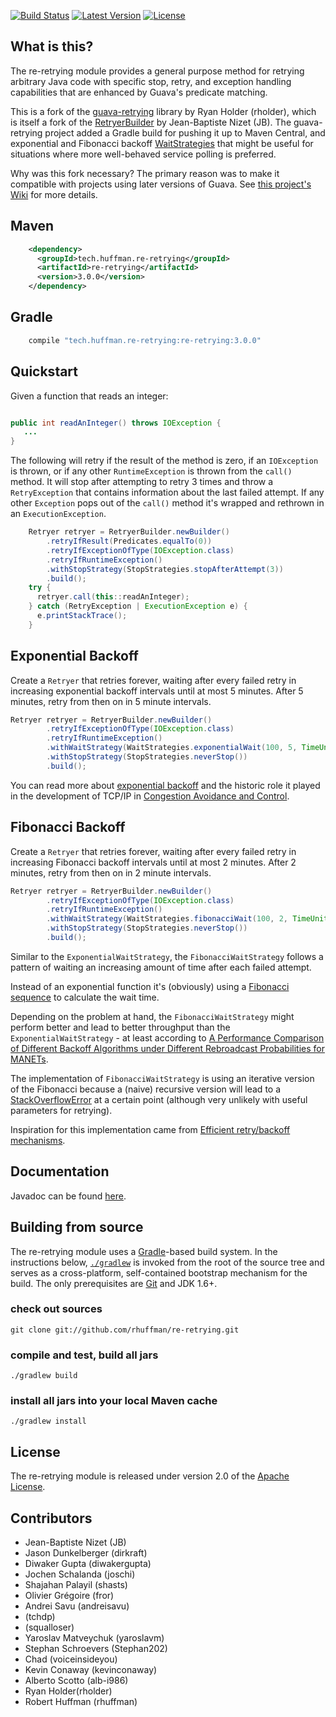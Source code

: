 <!---
  Copyright 2012-2015 Ray Holder
  Modifications copyright 2017 Robert Huffman

  Licensed under the Apache License, Version 2.0 (the "License");
  you may not use this file except in compliance with the License.
  You may obtain a copy of the License at
  
     http://www.apache.org/licenses/LICENSE-2.0
  
  Unless required by applicable law or agreed to in writing, software
  distributed under the License is distributed on an "AS IS" BASIS,
  WITHOUT WARRANTIES OR CONDITIONS OF ANY KIND, either express or implied.
  See the License for the specific language governing permissions and
  limitations under the License.
-->

[![Build Status](https://travis-ci.org/rhuffman/re-retrying.svg?branch=master)](https://travis-ci.org/rhuffman/re-retrying)
[![Latest Version](http://img.shields.io/badge/latest-3.0.0-brightgreen.svg)](https://github.com/rhuffman/re-retrying/releases/tag/v3.0.0-rc.1)
[![License](http://img.shields.io/badge/license-apache%202-brightgreen.svg)](https://github.com/rhuffman/re-retrying/blob/master/LICENSE)

## What is this?
The re-retrying module provides a general purpose method for retrying arbitrary Java code with specific stop, retry, and exception handling capabilities that are enhanced by Guava's predicate matching.

This is a fork of the [guava-retrying](https://github.com/rholder/guava-retrying) library by Ryan Holder (rholder), which is itself a fork of the [RetryerBuilder](http://code.google.com/p/guava-libraries/issues/detail?id=490) by Jean-Baptiste Nizet (JB). The guava-retrying project added a Gradle build for pushing it up to Maven Central, and exponential and Fibonacci backoff [WaitStrategies](http://rholder.github.io/guava-retrying/javadoc/2.0.0/com/github/rholder/retry/WaitStrategies.html) that might be useful for situations where more well-behaved service polling is preferred.

Why was this fork necessary? The primary reason was to make it compatible with projects using later versions of Guava. See [this project's Wiki](https://github.com/rhuffman/re-retrying/wiki#why-fork) for more details.

## Maven
```xml
    <dependency>
      <groupId>tech.huffman.re-retrying</groupId>
      <artifactId>re-retrying</artifactId>
      <version>3.0.0</version>
    </dependency>
```

## Gradle
```groovy
    compile "tech.huffman.re-retrying:re-retrying:3.0.0"
```

## Quickstart

Given a function that reads an integer:
```java

public int readAnInteger() throws IOException {
   ...
}
```

The following will retry if the result of the method is zero, if an `IOException` is thrown, or if any other `RuntimeException` is thrown from the `call()` method. It will stop after attempting to retry 3 times and throw a `RetryException` that contains information about the last failed attempt. If any other `Exception` pops out of the `call()` method it's wrapped and rethrown in an `ExecutionException`.

```java
    Retryer retryer = RetryerBuilder.newBuilder()
        .retryIfResult(Predicates.equalTo(0))
        .retryIfExceptionOfType(IOException.class)
        .retryIfRuntimeException()
        .withStopStrategy(StopStrategies.stopAfterAttempt(3))
        .build();
    try {
      retryer.call(this::readAnInteger);
    } catch (RetryException | ExecutionException e) {
      e.printStackTrace();
    }
```

## Exponential Backoff

Create a `Retryer` that retries forever, waiting after every failed retry in increasing exponential backoff intervals until at most 5 minutes. After 5 minutes, retry from then on in 5 minute intervals.

```java
Retryer retryer = RetryerBuilder.newBuilder()
        .retryIfExceptionOfType(IOException.class)
        .retryIfRuntimeException()
        .withWaitStrategy(WaitStrategies.exponentialWait(100, 5, TimeUnit.MINUTES))
        .withStopStrategy(StopStrategies.neverStop())
        .build();
```
You can read more about [exponential backoff](http://en.wikipedia.org/wiki/Exponential_backoff) and the historic role it played in the development of TCP/IP in [Congestion Avoidance and Control](http://ee.lbl.gov/papers/congavoid.pdf).

## Fibonacci Backoff

Create a `Retryer` that retries forever, waiting after every failed retry in increasing Fibonacci backoff intervals until at most 2 minutes. After 2 minutes, retry from then on in 2 minute intervals.

```java
Retryer retryer = RetryerBuilder.newBuilder()
        .retryIfExceptionOfType(IOException.class)
        .retryIfRuntimeException()
        .withWaitStrategy(WaitStrategies.fibonacciWait(100, 2, TimeUnit.MINUTES))
        .withStopStrategy(StopStrategies.neverStop())
        .build();
```

Similar to the `ExponentialWaitStrategy`, the `FibonacciWaitStrategy` follows a pattern of waiting an increasing amount of time after each failed attempt.

Instead of an exponential function it's (obviously) using a [Fibonacci sequence](https://en.wikipedia.org/wiki/Fibonacci_numbers) to calculate the wait time.

Depending on the problem at hand, the `FibonacciWaitStrategy` might perform better and lead to better throughput than the `ExponentialWaitStrategy` - at least according to [A Performance Comparison of Different Backoff Algorithms under Different Rebroadcast Probabilities for MANETs](http://www.comp.leeds.ac.uk/ukpew09/papers/12.pdf).

The implementation of `FibonacciWaitStrategy` is using an iterative version of the Fibonacci because a (naive) recursive version will lead to a [StackOverflowError](http://docs.oracle.com/javase/7/docs/api/java/lang/StackOverflowError.html) at a certain point (although very unlikely with useful parameters for retrying).

Inspiration for this implementation came from [Efficient retry/backoff mechanisms](https://paperairoplane.net/?p=640).

## Documentation
Javadoc can be found [here](http://rholder.github.io/guava-retrying/javadoc/2.0.0).

## Building from source
The re-retrying module uses a [Gradle](http://gradle.org)-based build system. In the instructions below, [`./gradlew`](http://vimeo.com/34436402) is invoked from the root of the source tree and serves as a cross-platform, self-contained bootstrap mechanism for the build. The only prerequisites are [Git](https://help.github.com/articles/set-up-git) and JDK 1.6+.

### check out sources
`git clone git://github.com/rhuffman/re-retrying.git`

### compile and test, build all jars
`./gradlew build`

### install all jars into your local Maven cache
`./gradlew install`

## License
The re-retrying module is released under version 2.0 of the [Apache License](http://www.apache.org/licenses/LICENSE-2.0).

## Contributors
* Jean-Baptiste Nizet (JB)
* Jason Dunkelberger (dirkraft)
* Diwaker Gupta (diwakergupta)
* Jochen Schalanda (joschi)
* Shajahan Palayil (shasts)
* Olivier Grégoire (fror)
* Andrei Savu (andreisavu)
* (tchdp)
* (squalloser)
* Yaroslav Matveychuk (yaroslavm)
* Stephan Schroevers (Stephan202)
* Chad (voiceinsideyou)
* Kevin Conaway (kevinconaway)
* Alberto Scotto (alb-i986)
* Ryan Holder(rholder)
* Robert Huffman (rhuffman)

